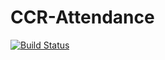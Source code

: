 # CCR-Attendance
[![Build Status](https://travis-ci.org/cornell-cup/CCR-Attendance.svg?branch=master)](https://travis-ci.org/cornell-cup/CCR-Attendance)
